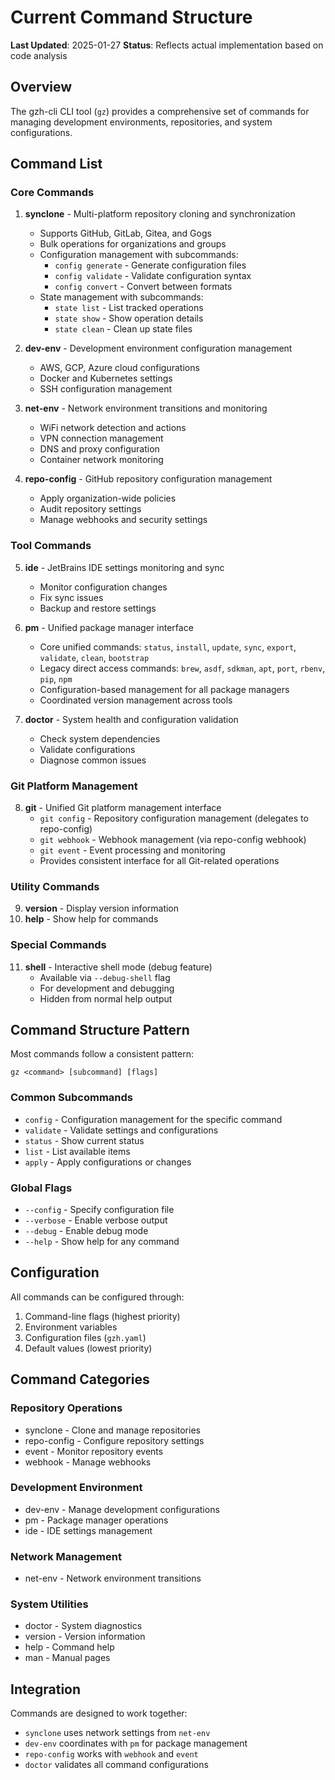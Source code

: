 # Current Command Structure

**Last Updated**: 2025-01-27
**Status**: Reflects actual implementation based on code analysis

## Overview

The gzh-cli CLI tool (`gz`) provides a comprehensive set of commands for managing development environments, repositories, and system configurations.

## Command List

### Core Commands

1. **synclone** - Multi-platform repository cloning and synchronization
   - Supports GitHub, GitLab, Gitea, and Gogs
   - Bulk operations for organizations and groups
   - Configuration management with subcommands:
     - `config generate` - Generate configuration files
     - `config validate` - Validate configuration syntax
     - `config convert` - Convert between formats
   - State management with subcommands:
     - `state list` - List tracked operations
     - `state show` - Show operation details
     - `state clean` - Clean up state files

2. **dev-env** - Development environment configuration management
   - AWS, GCP, Azure cloud configurations
   - Docker and Kubernetes settings
   - SSH configuration management

3. **net-env** - Network environment transitions and monitoring
   - WiFi network detection and actions
   - VPN connection management
   - DNS and proxy configuration
   - Container network monitoring

4. **repo-config** - GitHub repository configuration management
   - Apply organization-wide policies
   - Audit repository settings
   - Manage webhooks and security settings

### Tool Commands

5. **ide** - JetBrains IDE settings monitoring and sync
   - Monitor configuration changes
   - Fix sync issues
   - Backup and restore settings

6. **pm** - Unified package manager interface
   - Core unified commands: `status`, `install`, `update`, `sync`, `export`, `validate`, `clean`, `bootstrap`
   - Legacy direct access commands: `brew`, `asdf`, `sdkman`, `apt`, `port`, `rbenv`, `pip`, `npm`
   - Configuration-based management for all package managers
   - Coordinated version management across tools

7. **doctor** - System health and configuration validation
   - Check system dependencies
   - Validate configurations
   - Diagnose common issues

### Git Platform Management

8. **git** - Unified Git platform management interface
   - `git config` - Repository configuration management (delegates to repo-config)
   - `git webhook` - Webhook management (via repo-config webhook)
   - `git event` - Event processing and monitoring
   - Provides consistent interface for all Git-related operations

### Utility Commands

9. **version** - Display version information
10. **help** - Show help for commands

### Special Commands

11. **shell** - Interactive shell mode (debug feature)
    - Available via `--debug-shell` flag
    - For development and debugging
    - Hidden from normal help output

## Command Structure Pattern

Most commands follow a consistent pattern:

```
gz <command> [subcommand] [flags]
```

### Common Subcommands

- `config` - Configuration management for the specific command
- `validate` - Validate settings and configurations
- `status` - Show current status
- `list` - List available items
- `apply` - Apply configurations or changes

### Global Flags

- `--config` - Specify configuration file
- `--verbose` - Enable verbose output
- `--debug` - Enable debug mode
- `--help` - Show help for any command

## Configuration

All commands can be configured through:

1. Command-line flags (highest priority)
2. Environment variables
3. Configuration files (`gzh.yaml`)
4. Default values (lowest priority)

## Command Categories

### Repository Operations
- synclone - Clone and manage repositories
- repo-config - Configure repository settings
- event - Monitor repository events
- webhook - Manage webhooks

### Development Environment
- dev-env - Manage development configurations
- pm - Package manager operations
- ide - IDE settings management

### Network Management
- net-env - Network environment transitions

### System Utilities
- doctor - System diagnostics
- version - Version information
- help - Command help
- man - Manual pages

## Integration

Commands are designed to work together:

- `synclone` uses network settings from `net-env`
- `dev-env` coordinates with `pm` for package management
- `repo-config` works with `webhook` and `event`
- `doctor` validates all command configurations
